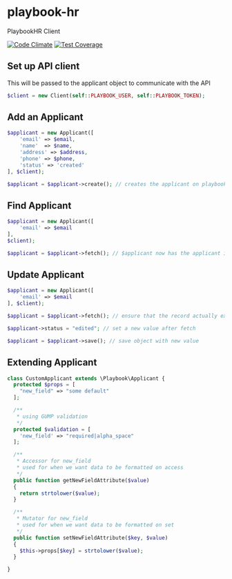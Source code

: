 # playbook-hr
PlaybookHR Client

[![Code Climate](https://codeclimate.com/github/favordelivery/playbook-hr/badges/gpa.svg)](https://codeclimate.com/github/favordelivery/playbook-hr)
[![Test Coverage](https://codeclimate.com/github/favordelivery/playbook-hr/badges/coverage.svg)](https://codeclimate.com/github/favordelivery/playbook-hr/coverage)

## Set up API client
This will be passed to the applicant object to communicate with the API
```php
$client = new Client(self::PLAYBOOK_USER, self::PLAYBOOK_TOKEN);
```

## Add an Applicant
```php
$applicant = new Applicant([
    'email' => $email,
    'name'  => $name,
    'address' => $address,
    'phone' => $phone,
    'status' => 'created'
], $client);

$applicant = $applicant->create(); // creates the applicant on playbook
```

## Find Applicant
```php
$applicant = new Applicant([
    'email' => $email
],
$client);

$applicant = $applicant->fetch(); // $applicant now has the applicant information from playbook
```

## Update Applicant
```php
$applicant = new Applicant([
    'email' => $email
], $client);

$applicant = $applicant->fetch(); // ensure that the record actually exists

$applicant->status = "edited"; // set a new value after fetch

$applicant = $applicant->save(); // save object with new value
```

## Extending Applicant
```php
class CustomApplicant extends \Playbook\Applicant {
  protected $props = [
    "new_field" => "some default"
  ];

  /**
   * using GUMP validation
   */
  protected $validation = [
    'new_field' => "required|alpha_space"
  ];

  /**
   * Accessor for new_field
   * used for when we want data to be formatted on access
   */
  public function getNewFieldAttribute($value)
  {
    return strtolower($value);
  }

  /**
   * Mutator for new_field
   * used for when we want data to be formatted on set
   */
  public function setNewFieldAttribute($key, $value)
  {
    $this->props[$key] = strtolower($value);
  }

}
```
